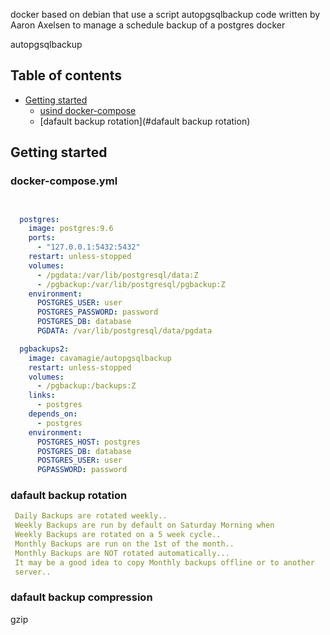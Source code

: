 
docker based on debian that use a script autopgsqlbackup code written by Aaron Axelsen to manage a schedule backup of a postgres docker


autopgsqlbackup
## Table of contents

- [Getting started](#getting-started)
  - [usind docker-compose](#docker-compose.yml)
  - [dafault backup rotation](#dafault backup rotation)


## Getting started

### docker-compose.yml
```yml


  postgres:
    image: postgres:9.6
    ports:
      - "127.0.0.1:5432:5432"
    restart: unless-stopped
    volumes:
      - /pgdata:/var/lib/postgresql/data:Z
      - /pgbackup:/var/lib/postgresql/pgbackup:Z
    environment:
      POSTGRES_USER: user
      POSTGRES_PASSWORD: password
      POSTGRES_DB: database
      PGDATA: /var/lib/postgresql/data/pgdata

  pgbackups2:
    image: cavamagie/autopgsqlbackup
    restart: unless-stopped
    volumes:
      - /pgbackup:/backups:Z
    links:
      - postgres
    depends_on:
      - postgres
    environment:
      POSTGRES_HOST: postgres
      POSTGRES_DB: database
      POSTGRES_USER: user
      PGPASSWORD: password
```


### dafault backup rotation 
```yml
 Daily Backups are rotated weekly..
 Weekly Backups are run by default on Saturday Morning when
 Weekly Backups are rotated on a 5 week cycle..
 Monthly Backups are run on the 1st of the month..
 Monthly Backups are NOT rotated automatically...
 It may be a good idea to copy Monthly backups offline or to another
 server..
```
### dafault backup compression 
gzip
